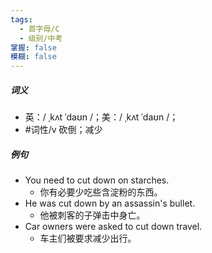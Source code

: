 ```yaml
---
tags:
  - 首字母/C
  - 级别/中考
掌握: false
模糊: false
---
```

##### 词义
- 英：/ ˌkʌt ˈdaʊn /；美：/ ˌkʌt ˈdaʊn /；
- #词性/v  砍倒；减少
##### 例句
- You need to cut down on starches.
	- 你有必要少吃些含淀粉的东西。
- He was cut down by an assassin's bullet.
	- 他被刺客的子弹击中身亡。
- Car owners were asked to cut down travel.
	- 车主们被要求减少出行。
